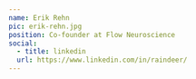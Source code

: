 ```yaml
---
name: Erik Rehn
pic: erik-rehn.jpg
position: Co-founder at Flow Neuroscience
social:
  - title: linkedin
  url: https://www.linkedin.com/in/raindeer/
---
```


